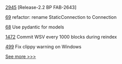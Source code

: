 
[2945](https://github.com/hyperledger/fabric/pull/2945) [Release-2.2 BP FAB-2643]

[69](https://github.com/hyperledger/aries-staticagent-python/pull/69) refactor: rename StaticConnection to Connection

[68](https://github.com/hyperledger/aries-staticagent-python/pull/68) Use pydantic for models

[1472](https://github.com/hyperledger/iroha/pull/1472) Commit WSV every 1000 blocks during reindex

[499](https://github.com/hyperledger-labs/solang/pull/499) Fix clippy warning on Windows


[See more >>>](https://start-here.hyperledger.org/pull-requests)
